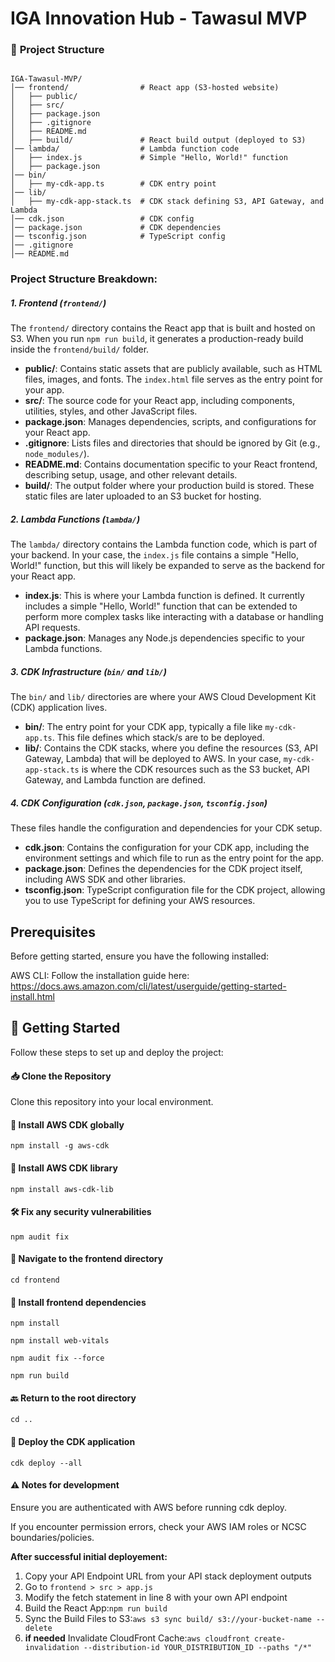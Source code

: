 # IGA Innovation Hub - Tawasul MVP

### 📁 **Project Structure**

```

IGA-Tawasul-MVP/
│── frontend/                # React app (S3-hosted website)
│   ├── public/
│   ├── src/
│   ├── package.json
│   ├── .gitignore
│   ├── README.md
│   ├── build/               # React build output (deployed to S3)
│── lambda/                  # Lambda function code
│   ├── index.js             # Simple "Hello, World!" function
│   ├── package.json
│── bin/
│   ├── my-cdk-app.ts        # CDK entry point
│── lib/
│   ├── my-cdk-app-stack.ts  # CDK stack defining S3, API Gateway, and Lambda
│── cdk.json                 # CDK config
│── package.json             # CDK dependencies
│── tsconfig.json            # TypeScript config
│── .gitignore
│── README.md

```

### **Project Structure Breakdown:**

##### 1. **Frontend (`frontend/`)**

The `frontend/` directory contains the React app that is built and hosted on S3. When you run `npm run build`, it generates a production-ready build inside the `frontend/build/` folder.

- **public/**: Contains static assets that are publicly available, such as HTML files, images, and fonts. The `index.html` file serves as the entry point for your app.
- **src/**: The source code for your React app, including components, utilities, styles, and other JavaScript files.
- **package.json**: Manages dependencies, scripts, and configurations for your React app.
- **.gitignore**: Lists files and directories that should be ignored by Git (e.g., `node_modules/`).
- **README.md**: Contains documentation specific to your React frontend, describing setup, usage, and other relevant details.
- **build/**: The output folder where your production build is stored. These static files are later uploaded to an S3 bucket for hosting.

##### 2. **Lambda Functions (`lambda/`)**

The `lambda/` directory contains the Lambda function code, which is part of your backend. In your case, the `index.js` file contains a simple "Hello, World!" function, but this will likely be expanded to serve as the backend for your React app.

- **index.js**: This is where your Lambda function is defined. It currently includes a simple "Hello, World!" function that can be extended to perform more complex tasks like interacting with a database or handling API requests.
- **package.json**: Manages any Node.js dependencies specific to your Lambda functions.

##### 3. **CDK Infrastructure (`bin/` and `lib/`)**

The `bin/` and `lib/` directories are where your AWS Cloud Development Kit (CDK) application lives.

- **bin/**: The entry point for your CDK app, typically a file like `my-cdk-app.ts`. This file defines which stack/s are to be deployed.
- **lib/**: Contains the CDK stacks, where you define the resources (S3, API Gateway, Lambda) that will be deployed to AWS. In your case, `my-cdk-app-stack.ts` is where the CDK resources such as the S3 bucket, API Gateway, and Lambda function are defined.

##### 4. **CDK Configuration (`cdk.json`, `package.json`, `tsconfig.json`)**

These files handle the configuration and dependencies for your CDK setup.

- **cdk.json**: Contains the configuration for your CDK app, including the environment settings and which file to run as the entry point for the app.
- **package.json**: Defines the dependencies for the CDK project itself, including AWS SDK and other libraries.
- **tsconfig.json**: TypeScript configuration file for the CDK project, allowing you to use TypeScript for defining your AWS resources.

## Prerequisites 

Before getting started, ensure you have the following installed:

AWS CLI: Follow the installation guide here: https://docs.aws.amazon.com/cli/latest/userguide/getting-started-install.html 



## 🚀 Getting Started

Follow these steps to set up and deploy the project:

#### 📥 Clone the Repository

Clone this repository into your local environment. 


#### 📌 Install AWS CDK globally

```
npm install -g aws-cdk
```

#### 📌 Install AWS CDK library

```
npm install aws-cdk-lib
```

#### 🛠 Fix any security vulnerabilities

```
npm audit fix
```

#### 📂 Navigate to the frontend directory

```
cd frontend
```

#### 📌 Install frontend dependencies
```
npm install
```
```
npm install web-vitals
```
```
npm audit fix --force
```
```
npm run build
```

#### 🔙 Return to the root directory

```
cd ..
```

#### 🚀 Deploy the CDK application

```
cdk deploy --all
```

#### ⚠️ Notes for development 

Ensure you are authenticated with AWS before running cdk deploy.

If you encounter permission errors, check your AWS IAM roles or NCSC boundaries/policies.

  **After successful initial deployement:**
  1. Copy your API Endpoint URL from your API stack deployment outputs
  2. Go to ```frontend > src > app.js```
  3. Modify the fetch statement in line 8 with your own API endpoint
  4. Build the React App:```npm run build```
  6. Sync the Build Files to S3:```aws s3 sync build/ s3://your-bucket-name --delete```
  7. **if needed** Invalidate CloudFront Cache:```aws cloudfront create-invalidation --distribution-id YOUR_DISTRIBUTION_ID --paths "/*"```










